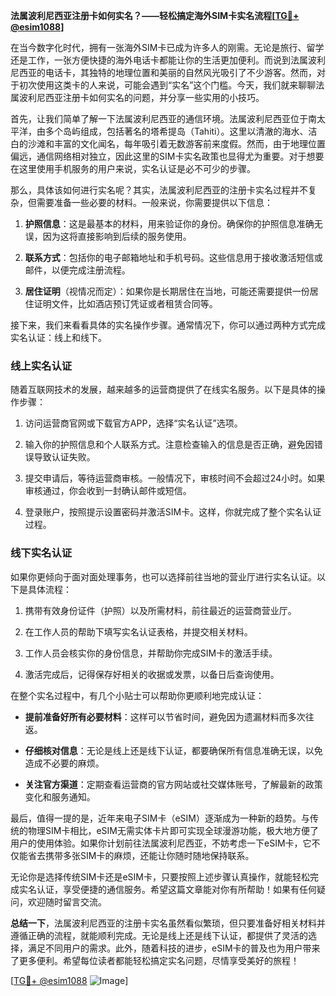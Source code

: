 **法属波利尼西亚注册卡如何实名？——轻松搞定海外SIM卡实名流程[[TG💪+ @esim1088](https://t.me/s/esim1088)]**

在当今数字化时代，拥有一张海外SIM卡已成为许多人的刚需。无论是旅行、留学还是工作，一张方便快捷的海外电话卡都能让你的生活更加便利。而说到法属波利尼西亚的电话卡，其独特的地理位置和美丽的自然风光吸引了不少游客。然而，对于初次使用这类卡的人来说，可能会遇到“实名”这个门槛。今天，我们就来聊聊法属波利尼西亚注册卡如何实名的问题，并分享一些实用的小技巧。

首先，让我们简单了解一下法属波利尼西亚的通信环境。法属波利尼西亚位于南太平洋，由多个岛屿组成，包括著名的塔希提岛（Tahiti）。这里以清澈的海水、洁白的沙滩和丰富的文化闻名，每年吸引着无数游客前来度假。然而，由于地理位置偏远，通信网络相对独立，因此这里的SIM卡实名政策也显得尤为重要。对于想要在这里使用手机服务的用户来说，实名认证是必不可少的步骤。

那么，具体该如何进行实名呢？其实，法属波利尼西亚的注册卡实名过程并不复杂，但需要准备一些必要的材料。一般来说，你需要提供以下信息：

1. **护照信息**：这是最基本的材料，用来验证你的身份。确保你的护照信息准确无误，因为这将直接影响到后续的服务使用。
   
2. **联系方式**：包括你的电子邮箱地址和手机号码。这些信息用于接收激活短信或邮件，以便完成注册流程。

3. **居住证明**（视情况而定）：如果你是长期居住在当地，可能还需要提供一份居住证明文件，比如酒店预订凭证或者租赁合同等。

接下来，我们来看看具体的实名操作步骤。通常情况下，你可以通过两种方式完成实名认证：线上和线下。

### 线上实名认证

随着互联网技术的发展，越来越多的运营商提供了在线实名服务。以下是具体的操作步骤：

1. 访问运营商官网或下载官方APP，选择“实名认证”选项。
   
2. 输入你的护照信息和个人联系方式。注意检查输入的信息是否正确，避免因错误导致认证失败。

3. 提交申请后，等待运营商审核。一般情况下，审核时间不会超过24小时。如果审核通过，你会收到一封确认邮件或短信。

4. 登录账户，按照提示设置密码并激活SIM卡。这样，你就完成了整个实名认证过程。

### 线下实名认证

如果你更倾向于面对面处理事务，也可以选择前往当地的营业厅进行实名认证。以下是具体流程：

1. 携带有效身份证件（护照）以及所需材料，前往最近的运营商营业厅。

2. 在工作人员的帮助下填写实名认证表格，并提交相关材料。

3. 工作人员会核实你的身份信息，并帮助你完成SIM卡的激活手续。

4. 激活完成后，记得保存好相关的收据或发票，以备日后查询使用。

在整个实名过程中，有几个小贴士可以帮助你更顺利地完成认证：

- **提前准备好所有必要材料**：这样可以节省时间，避免因为遗漏材料而多次往返。
  
- **仔细核对信息**：无论是线上还是线下认证，都要确保所有信息准确无误，以免造成不必要的麻烦。

- **关注官方渠道**：定期查看运营商的官方网站或社交媒体账号，了解最新的政策变化和服务通知。

最后，值得一提的是，近年来电子SIM卡（eSIM）逐渐成为一种新的趋势。与传统的物理SIM卡相比，eSIM无需实体卡片即可实现全球漫游功能，极大地方便了用户的使用体验。如果你计划前往法属波利尼西亚，不妨考虑一下eSIM卡，它不仅能省去携带多张SIM卡的麻烦，还能让你随时随地保持联系。

无论你是选择传统SIM卡还是eSIM卡，只要按照上述步骤认真操作，就能轻松完成实名认证，享受便捷的通信服务。希望这篇文章能对你有所帮助！如果有任何疑问，欢迎随时留言交流。

**总结一下**，法属波利尼西亚的注册卡实名虽然看似繁琐，但只要准备好相关材料并遵循正确的流程，就能顺利完成。无论是线上还是线下认证，都提供了灵活的选择，满足不同用户的需求。此外，随着科技的进步，eSIM卡的普及也为用户带来了更多便利。希望每位读者都能轻松搞定实名问题，尽情享受美好的旅程！

[[TG💪+ @esim1088](https://t.me/s/esim1088) ![Image](https://i.postimg.cc/4NQfJmqS/Snipaste-2025-05-13-00-14-12.png)]